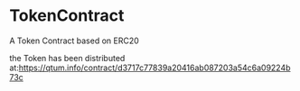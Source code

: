 # TokenContract
A Token Contract based on ERC20

the Token has been distributed at:https://qtum.info/contract/d3717c77839a20416ab087203a54c6a09224b73c
